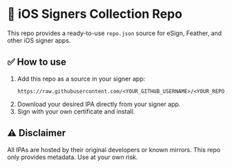 # 📲 iOS Signers Collection Repo

This repo provides a ready-to-use `repo.json` source for eSign, Feather, and other iOS signer apps.

## ✅ How to use
1. Add this repo as a source in your signer app:
   ```
   https://raw.githubusercontent.com/<YOUR_GITHUB_USERNAME>/<YOUR_REPO_NAME>/main/repo.json
   ```
2. Download your desired IPA directly from your signer app.
3. Sign with your own certificate and install.

## ⚠️ Disclaimer
All IPAs are hosted by their original developers or known mirrors. This repo only provides metadata. Use at your own risk.
